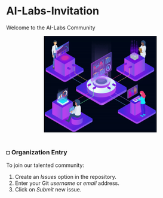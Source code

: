 # AI-Labs-Invitation
Welcome to the AI-Labs Community


<div align="center">
    <img width="60%" src="src/files/ai-labs2.gif" alt="AI.gif" >
</div>

</br>

### ◘ Organization Entry
To join our talented community:
1. Create an *Issues* option in the repository.
2. Enter your Git *username* or *email* address.
3. Click on *Submit* new issue.
